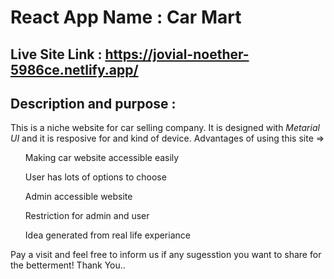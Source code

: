 # React App Name : Car Mart

## Live Site Link : https://jovial-noether-5986ce.netlify.app/
## Description and purpose :
This is a niche website for car selling company. It is designed with <i>Metarial UI</i> and it is resposive for and kind of device. 
Advantages of using this site =>
<ul>Making car website accessible easily</ul>
<ul>User has lots of options to choose</ul>
<ul>Admin accessible website</ul>
<ul>Restriction for admin and user</ul>
<ul>Idea generated from real life experiance</ul>

Pay a visit and feel free to inform us if any sugesstion you want to share for the betterment! Thank You..
